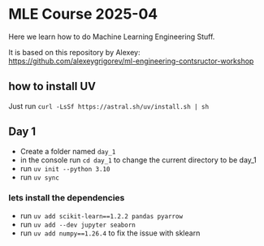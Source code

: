 # MLE Course 2025-04

Here we learn how to do Machine Learning Engineering Stuff.

It is based on this repository by Alexey: https://github.com/alexeygrigorev/ml-engineering-contsructor-workshop


## how to install UV

Just run `curl -LsSf https://astral.sh/uv/install.sh | sh`

## Day 1

- Create a folder named `day_1`
- in the console run `cd day_1` to change the current directory to be day_1
- run `uv init --python 3.10`
- run `uv sync`

### lets install the dependencies
- run `uv add scikit-learn==1.2.2 pandas pyarrow`
- run `uv add --dev jupyter seaborn`
- run `uv add numpy==1.26.4` to fix the issue with sklearn
